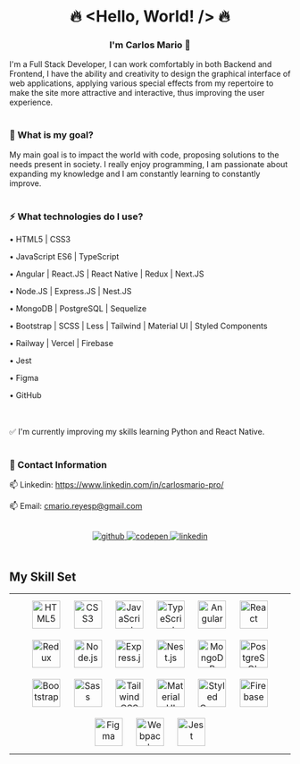 ### <h1 align="center">🔥 <Hello, World! /> 🔥</h1>  

### <p align="center">I'm Carlos Mario 🚀</p>  
  
I'm a Full Stack Developer, I can work comfortably in both Backend and Frontend, I have the ability and creativity to design the graphical interface of web applications, applying various special effects from my repertoire to make the site more attractive and interactive, thus improving the user experience.  
<br/> 

### 🌱 What is my goal?  
My main goal is to impact the world with code, proposing solutions to the needs present in society. I really enjoy programming, I am passionate about expanding my knowledge and I am constantly learning to constantly improve.  
<br/> 

### ⚡ What technologies do I use?  
• HTML5 | CSS3 

• JavaScript ES6 | TypeScript

• Angular | React.JS | React Native | Redux | Next.JS

• Node.JS | Express.JS | Nest.JS

• MongoDB | PostgreSQL | Sequelize

• Bootstrap | SCSS | Less | Tailwind | Material UI | Styled Components

• Railway | Vercel | Firebase

• Jest

• Figma

• GitHub
<br/>  
<br/> 


✅ I'm currently improving my skills learning Python and React Native.
<br/> 
<br/>

### 📲 Contact Information  

📫 Linkedin: <a href="https://www.linkedin.com/in/carlosmario-pro/" target="_blank" rel="noopener noreferrer">https://www.linkedin.com/in/carlosmario-pro/</a>

📫 Email: cmario.reyesp@gmail.com
<br/>
<br/>

<div align="center">  
<a href="https://github.com/CarlosMario-Pro" target="_blank" rel="noopener noreferrer">
<img src=https://img.shields.io/badge/github-%2324292e.svg?&style=for-the-badge&logo=github&logoColor=white alt=github style="margin-bottom: 5px;" />
</a>
<a href="https://codepen.com/CarlosMario-Pro" target="_blank" rel="noopener noreferrer">
<img src=https://img.shields.io/badge/codepen-%23131417.svg?&style=for-the-badge&logo=codepen&logoColor=white alt=codepen style="margin-bottom: 5px;" />
</a>
<a href="https://linkedin.com/in/CarlosMario-Pro" target="_blank" rel="noopener noreferrer">
<img src=https://img.shields.io/badge/linkedin-%231E77B5.svg?&style=for-the-badge&logo=linkedin&logoColor=white alt=linkedin style="margin-bottom: 5px;" />
</a>
</div>
<br/> 


## My Skill Set  
<table>
<tr>
<td valign="top" width="100%">

<div align="center">  
<a href="https://en.wikipedia.org/wiki/HTML5" target="_blank" rel="noopener noreferrer"><img style="margin: 10px" src="https://profilinator.rishav.dev/skills-assets/html5-original-wordmark.svg" alt="HTML5" height="50" /></a>  
<a href="https://www.w3schools.com/css/" target="_blank" rel="noopener noreferrer"><img style="margin: 10px" src="https://profilinator.rishav.dev/skills-assets/css3-original-wordmark.svg" alt="CSS3" height="50" /></a>  
<a href="https://www.javascript.com/" target="_blank" rel="noopener noreferrer"><img style="margin: 10px" src="https://profilinator.rishav.dev/skills-assets/javascript-original.svg" alt="JavaScript" height="50" /></a>  
<a href="https://www.typescriptlang.org/" target="_blank" rel="noopener noreferrer"><img style="margin: 10px" src="https://profilinator.rishav.dev/skills-assets/typescript-original.svg" alt="TypeScript" height="50" /></a>  
<a href="https://angular.io/" target="_blank" rel="noopener noreferrer"><img style="margin: 10px" src="https://profilinator.rishav.dev/skills-assets/angularjs-original.svg" alt="Angular" height="50" /></a>
<a href="https://reactjs.org/" target="_blank" rel="noopener noreferrer"><img style="margin: 10px" src="https://profilinator.rishav.dev/skills-assets/react-original-wordmark.svg" alt="React" height="50" /></a>  
<a href="https://redux.js.org/" target="_blank" rel="noopener noreferrer"><img style="margin: 10px" src="https://profilinator.rishav.dev/skills-assets/redux-original.svg" alt="Redux" height="50" /></a>  
<a href="https://nodejs.org/" target="_blank" rel="noopener noreferrer"><img style="margin: 10px" src="https://profilinator.rishav.dev/skills-assets/nodejs-original-wordmark.svg" alt="Node.js" height="50" /></a>  
<a href="https://expressjs.com/" target="_blank" rel="noopener noreferrer"><img style="margin: 10px" src="https://profilinator.rishav.dev/skills-assets/express-original-wordmark.svg" alt="Express.js" height="50" /></a> 
<a href="https://nestjs.com/" target="_blank" rel="noopener noreferrer"><img style="margin: 10px" src="https://profilinator.rishav.dev/skills-assets/nestjs.svg" alt="Nest.js" height="50" /></a>
<a href="https://www.mongodb.com/" target="_blank" rel="noopener noreferrer"><img style="margin: 10px" src="https://profilinator.rishav.dev/skills-assets/mongodb-original-wordmark.svg" alt="MongoDB" height="50" /></a>  
<a href="https://www.postgresql.org/" target="_blank" rel="noopener noreferrer"><img style="margin: 10px" src="https://profilinator.rishav.dev/skills-assets/postgresql-original-wordmark.svg" alt="PostgreSQL" height="50" /></a>  
<a href="https://getbootstrap.com/docs/3.4/javascript/" target="_blank" rel="noopener noreferrer"><img style="margin: 10px" src="https://profilinator.rishav.dev/skills-assets/bootstrap-plain.svg" alt="Bootstrap" height="50" /></a>  
<a href="https://sass-lang.com/" target="_blank" rel="noopener noreferrer"><img style="margin: 10px" src="https://profilinator.rishav.dev/skills-assets/sass-original.svg" alt="Sass" height="50" /></a>  
<a href="https://www.tailwindcss.com/" target="_blank" rel="noopener noreferrer"><img style="margin: 10px" src="https://profilinator.rishav.dev/skills-assets/tailwindcss.svg" alt="Tailwind CSS" height="50" /></a>  
<a href="https://mui.com/" target="_blank" rel="noopener noreferrer" ><img style="margin: 10px" src="https://profilinator.rishav.dev/skills-assets/mui.png" alt="Material UI" height="50" /></a>  
<a href="https://styled-components.com/" target="_blank" rel="noopener noreferrer"><img style="margin: 10px" src="https://profilinator.rishav.dev/skills-assets/styled-components.png" alt="Styled Components" height="50" /></a>  
<a href="https://firebase.google.com/" target="_blank" rel="noopener noreferrer"><img style="margin: 10px" src="https://profilinator.rishav.dev/skills-assets/firebase.png" alt="Firebase" height="50" /></a>  
<a href="https://www.figma.com/" target="_blank" rel="noopener noreferrer"><img style="margin: 10px" src="https://profilinator.rishav.dev/skills-assets/figma-icon.svg" alt="Figma" height="50" /></a>  
<a href="https://webpack.js.org/" target="_blank" rel="noopener noreferrer"><img style="margin: 10px" src="https://profilinator.rishav.dev/skills-assets/webpack-original.svg" alt="Webpack" height="50" /></a> 
 <a href="https://www.jestjs.io/" target="_blank" rel="noopener noreferrer"><img style="margin: 10px" src="https://profilinator.rishav.dev/skills-assets/jest.svg" alt="Jest" height="50" /></a>  </div>

</td>
</tr>
</table>
<br/>
